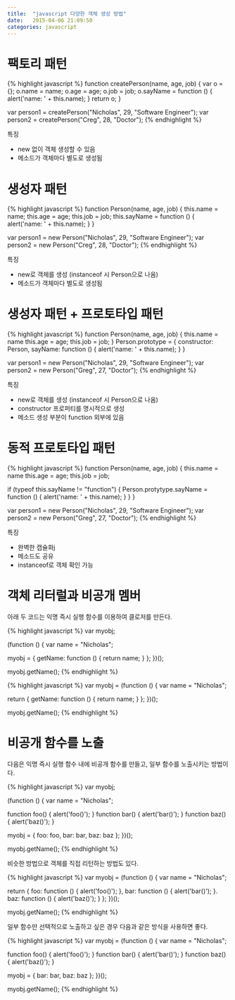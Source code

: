 ```yaml
---
title:  "javascript 다양한 객체 생성 방법"
date:   2015-04-06 21:09:50
categories: javascript
---
```


# 팩토리 패턴
{% highlight javascript %}
function createPerson(name, age, job) {
  var o = {};
  o.name = name;
  o.age = age;
  o.job = job;
  o.sayName = function () {
    alert('name: ' + this.name);
  }
  return o;
}

var person1 = createPerson("Nicholas", 29, "Software Engineer");
var person2 = createPerson("Creg", 28, "Doctor");
{% endhighlight %}

특징

 - new 없이 객체 생성할 수 있음
 - 메소드가 객체마다 별도로 생성됨


# 생성자 패턴
{% highlight javascript %}
function Person(name, age, job) {
  this.name = name;
  this.age = age;
  this.job = job;
  this.sayName = function () {
    alert('name: ' + this.name);
  }
}

var person1 = new Person("Nicholas", 29, "Software Engineer");
var person2 = new Person("Creg", 28, "Doctor");
{% endhighlight %}

특징

 - new로 객체를 생성 (instanceof 시 Person으로 나옴)
 - 메소드가 객체마다 별도로 생성됨

# 생성자 패턴 + 프로토타입 패턴
{% highlight javascript %}
function Person(name, age, job) {
  this.name = name
  this.age = age;
  this.job = job;
}
Person.prototype = {
  constructor: Person,
  sayName: function () {
    alert('name: ' + this.name);
  }
}

var person1 = new Person("Nicholas", 29, "Software Engineer");
var person2 = new Person("Greg", 27, "Doctor");
{% endhighlight %}

특징

 - new로 객체를 생성 (instanceof 시 Person으로 나옴)
 - constructor 프로퍼티를 명시적으로 생성
 - 메소드 생성 부분이 function 외부에 있음
  
  
# 동적 프로토타입 패턴
{% highlight javascript %}
function Person(name, age, job) {
  this.name = name
  this.age = age;
  this.job = job;

  if (typeof this.sayName != "function") {
    Person.protytype.sayName = function () {
      alert('name: ' + this.name);
    }
  }
}

var person1 = new Person("Nicholas", 29, "Software Engineer");
var person2 = new Person("Greg", 27, "Doctor");
{% endhighlight %}

특징

 - 완벽한 캡슐화j
 - 메소드도 공유
 - instanceof로 객체 확인 가능


# 객체 리터럴과 비공개 멤버

아래 두 코드는 익명 즉시 실행 함수를 이용하여 클로저를 만든다.  

{% highlight javascript %}
var myobj;

(function () {
  var name = "Nicholas";

  myobj = {
    getName: function () {
      return name;
    }
  };
})();

myobj.getName();
{% endhighlight %}

{% highlight javascript %}
var myobj = (function () {
  var name = "Nicholas";

  return {
    getName: function () {
      return name;
    }
  };
})();

myobj.getName();
{% endhighlight %}

# 비공개 함수를 노출

다음은 익명 즉시 실행 함수 내에 비공개 함수를 만들고, 일부 함수를 노출시키는 방법이다.

{% highlight javascript %}
var myobj;

(function () {
  var name = "Nicholas";

  function foo() {
    alert('foo()');
  }
  function bar() {
    alert('bar()');
  }
  function baz() {
    alert('baz()');
  }

  myobj = {
    foo: foo,
    bar: bar,
    baz: baz
  };
})();

myobj.getName();
{% endhighlight %}

비슷한 방법으로 객체를 직접 리턴하는 방법도 있다.

{% highlight javascript %}
var myobj = (function () {
  var name = "Nicholas";

  return {
    foo: function () {
      alert('foo()');
    },
    bar: function () {
      alert('bar()');
    }.
    baz: function () {
      alert('baz()');
    }
  };
})();

myobj.getName();
{% endhighlight %}

일부 함수만 선택적으로 노출하고 싶은 경우 다음과 같은 방식을 사용하면 좋다.

{% highlight javascript %}
var myobj = (function () {
  var name = "Nicholas";

  function foo() {
    alert('foo()');
  }
  function bar() {
    alert('bar()');
  }
  function baz() {
    alert('baz()');
  }

  myobj = {
    bar: bar,
    baz: baz
  };
})();

myobj.getName();
{% endhighlight %}
